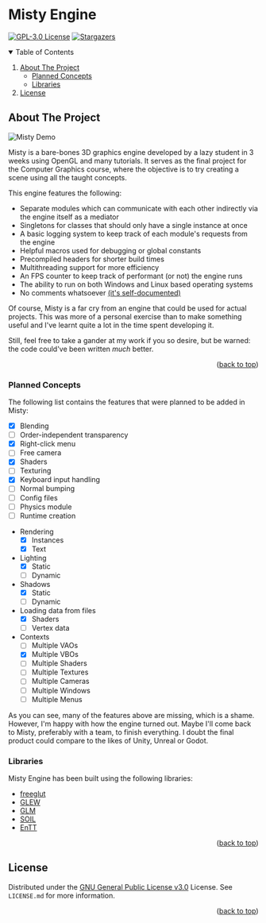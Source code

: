 <!--suppress HtmlDeprecatedAttribute -->
<div id="top"></div>

# Misty Engine

[![GPL-3.0 License][license-shield]][license-url]
[![Stargazers][stars-shield]][stars-url]

<details open>
    <summary>Table of Contents</summary>
    <ol>
        <li>
            <a href="#about">About The Project</a>
            <ul>
                <li><a href="#concepts">Planned Concepts</a></li>
                <li><a href="#libraries">Libraries</a></li>
            </ul>
        </li>
        <li><a href="#license">License</a></li>
    </ol>
</details>


<div id="about"></div>

## About The Project

![Misty Demo](demo/Misty-Demo.gif)

Misty is a bare-bones 3D graphics engine developed by a lazy student in 3 weeks using OpenGL and many tutorials.
It serves as the final project for the Computer Graphics course, where the objective is to try creating a scene using all the taught concepts.

This engine features the following:
* Separate modules which can communicate with each other indirectly via the engine itself as a mediator
* Singletons for classes that should only have a single instance at once
* A basic logging system to keep track of each module's requests from the engine
* Helpful macros used for debugging or global constants
* Precompiled headers for shorter build times
* Multithreading support for more efficiency
* An FPS counter to keep track of performant (or not) the engine runs
* The ability to run on both Windows and Linux based operating systems
* No comments whatsoever [(it's self-documented)](https://preview.redd.it/ntpdw49i7vm41.png?width=960&crop=smart&auto=webp&s=731d2584d06f8b7682551f48f6caf9b0d8f5ff20)

Of course, Misty is a far cry from an engine that could be used for actual projects.
This was more of a personal exercise than to make something useful and I've learnt quite a lot in the time spent developing it.

Still, feel free to take a gander at my work if you so desire, but be warned: the code could've been written _much_ better.

<p align="right">(<a href="#top">back to top</a>)</p>


<div id="concepts"></div>

### Planned Concepts

The following list contains the features that were planned to be added in Misty:
- [x] Blending
- [ ] Order-independent transparency
- [x] Right-click menu
- [ ] Free camera
- [x] Shaders
- [ ] Texturing
- [x] Keyboard input handling
- [ ] Normal bumping
- [ ] Config files
- [ ] Physics module
- [ ] Runtime creation
* Rendering
  - [x] Instances
  - [x] Text
* Lighting
  - [x] Static
  - [ ] Dynamic
* Shadows
  - [x] Static
  - [ ] Dynamic
* Loading data from files
  - [x] Shaders
  - [ ] Vertex data
* Contexts
  - [ ] Multiple VAOs
  - [x] Multiple VBOs
  - [ ] Multiple Shaders
  - [ ] Multiple Textures
  - [ ] Multiple Cameras
  - [ ] Multiple Windows
  - [ ] Multiple Menus

As you can see, many of the features above are missing, which is a shame.
However, I'm happy with how the engine turned out.
Maybe I'll come back to Misty, preferably with a team, to finish everything.
I doubt the final product could compare to the likes of Unity, Unreal or Godot.


<div id="libraries"></div>

### Libraries

Misty Engine has been built using the following libraries:

* [freeglut](https://www.transmissionzero.co.uk/software/freeglut-devel/)
* [GLEW](http://glew.sourceforge.net/)
* [GLM](https://github.com/g-truc/glm)
* [SOIL](https://github.com/littlstar/soil)
* [EnTT](https://github.com/skypjack/entt)

<p align="right">(<a href="#top">back to top</a>)</p>


<div id="license"></div>

## License

Distributed under the [GNU General Public License v3.0](https://choosealicense.com/licenses/gpl-3.0/) License.
See `LICENSE.md` for more information.

<p align="right">(<a href="#top">back to top</a>)</p>


[license-shield]: https://img.shields.io/github/license/bUsernameIsUnavailable/Misty-Engine?style=for-the-badge
[license-url]: https://github.com/bUsernameIsUnavailable/Misty-Engine/blob/master/LICENSE.md
[stars-shield]: https://img.shields.io/github/stars/bUsernameIsUnavailable/Misty-Engine?style=for-the-badge
[stars-url]: https://github.com/bUsernameIsUnavailable/Misty-Engine/stargazers

